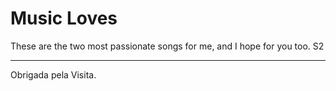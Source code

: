 # Music Loves
These are the two most passionate songs for me, and I hope for you too. S2

------------------
Obrigada pela Visita.